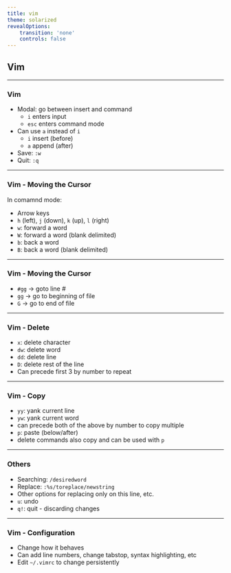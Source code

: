 ```yaml
---
title: vim
theme: solarized
revealOptions:
    transition: 'none'
    controls: false
---
```


## Vim

---

### Vim

* Modal:  go between insert and command
    * `i` enters input
    * `esc` enters command mode
* Can use `a` instead of `i`
    * `i` insert (before)
    * `a` append (after)
* Save:  `:w`
* Quit:  `:q`

---

### Vim - Moving the Cursor

In comamnd mode:

* Arrow keys
* `h` (left), `j` (down), `k` (up), `l` (right)
* `w`:  forward a word
* `W`:  forward a word (blank delimited)
* `b`:  back a word
* `B`:  back a word (blank delimited)

---

### Vim - Moving the Cursor

* `#gg` -> goto line #
* `gg` -> go to beginning of file
* `G` -> go to end of file

---

### Vim - Delete

* `x`: delete character
* `dw`: delete word
* `dd`: delete line
* `D`: delete rest of the line
* Can precede first 3 by number to repeat

---

### Vim - Copy

* `yy`: yank current line
* `yw`: yank current word
* can precede both of the above by number to copy multiple
* `p`: paste (below/after)
* delete commands also copy and can be used with `p`

---

### Others

* Searching:  `/desiredword`
* Replace:  `:%s/toreplace/newstring`
* Other options for replacing only on this line, etc.
* `u`: undo
* `q!`: quit - discarding changes

---

### Vim - Configuration

* Change how it behaves
* Can add line numbers, change tabstop, syntax highlighting, etc
* Edit `~/.vimrc` to change persistently

